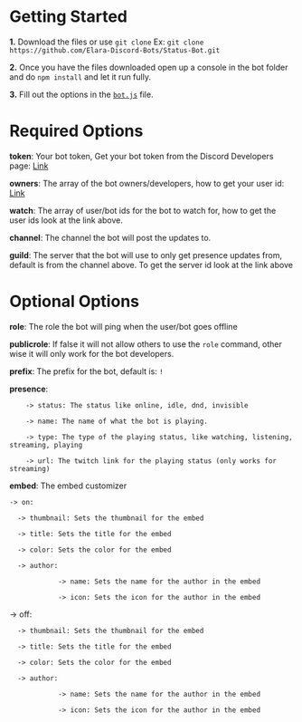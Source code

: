 Getting Started
=========================

**1.** Download the files or use `git clone` 
Ex: `git clone https://github.com/Elara-Discord-Bots/Status-Bot.git`

**2.** Once you have the files downloaded open up a console in the bot folder and do `npm install` and let it run fully.

**3.** Fill out the options in the [`bot.js`](https://github.com/Elara-Discord-Bots/Status-Bot/blob/master/bot.js) file.

**Required Options**
========================


**token**: Your bot token, Get your bot token from the Discord Developers page: [Link](https://discordapp.com/developers/applications/me)

**owners**: The array of the bot owners/developers, how to get your user id: [Link](https://support.discordapp.com/hc/en-us/articles/206346498-Where-can-I-find-my-User-Server-Message-ID-)

**watch**: The array of user/bot ids for the bot to watch for, how to get the user ids look at the link above.

**channel**: The channel the bot will post the updates to.

**guild**: The server that the bot will use to only get presence updates from, default is from the channel above. To get the server id look at the link above


**Optional Options**
========================

**role**: The role the bot will ping when the user/bot goes offline

**publicrole**: If false it will not allow others to use the `role` command, other wise it will only work for the bot developers.

**prefix**: The prefix for the bot, default is: `!`

**presence**: 
        
        -> status: The status like online, idle, dnd, invisible
        
        -> name: The name of what the bot is playing.
        
        -> type: The type of the playing status, like watching, listening, streaming, playing
        
        -> url: The twitch link for the playing status (only works for streaming)
        

**embed**: The embed customizer
    
    -> on: 
     
      -> thumbnail: Sets the thumbnail for the embed
      
      -> title: Sets the title for the embed
      
      -> color: Sets the color for the embed
      
      -> author:
                
                -> name: Sets the name for the author in the embed
                
                -> icon: Sets the icon for the author in the embed

 
 -> off: 
      
      -> thumbnail: Sets the thumbnail for the embed
      
      -> title: Sets the title for the embed
      
      -> color: Sets the color for the embed
      
      -> author:
                
                -> name: Sets the name for the author in the embed
                
                -> icon: Sets the icon for the author in the embed
